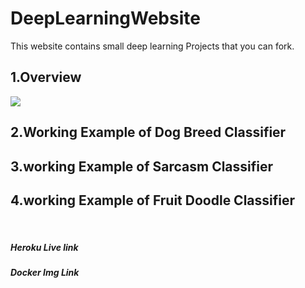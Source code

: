 # DeepLearningWebsite
This website contains small deep learning Projects that you can fork.

<h2>1.Overview</h2>
<img src="https://raw.githubusercontent.com/AdarshKandwal/DeepLearningWebsite/main/Git_Upload/gitupload.gif"/>
<h2>2.Working Example of Dog Breed Classifier</h2>
<h2>3.working Example of Sarcasm Classifier</h2>
<h2>4.working Example of Fruit Doodle Classifier</h2>
<br>
<h5><b><i>Heroku Live link</i></b></h5>
 <h5><b><i>Docker Img Link</i></b></h5>
